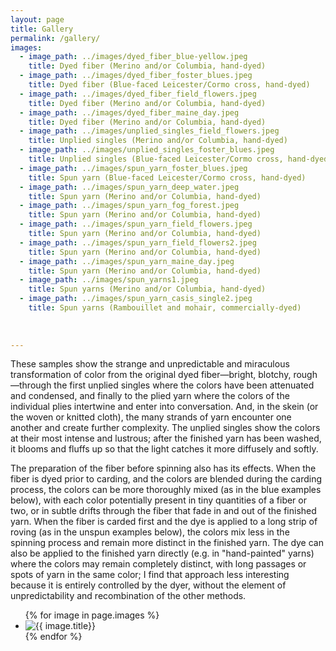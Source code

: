 ```yaml
---
layout: page
title: Gallery
permalink: /gallery/
images:
  - image_path: ../images/dyed_fiber_blue-yellow.jpeg
    title: Dyed fiber (Merino and/or Columbia, hand-dyed)
  - image_path: ../images/dyed_fiber_foster_blues.jpeg
    title: Dyed fiber (Blue-faced Leicester/Cormo cross, hand-dyed)
  - image_path: ../images/dyed_fiber_field_flowers.jpeg
    title: Dyed fiber (Merino and/or Columbia, hand-dyed)
  - image_path: ../images/dyed_fiber_maine_day.jpeg
    title: Dyed fiber (Merino and/or Columbia, hand-dyed)
  - image_path: ../images/unplied_singles_field_flowers.jpeg
    title: Unplied singles (Merino and/or Columbia, hand-dyed)
  - image_path: ../images/unplied_singles_foster_blues.jpeg
    title: Unplied singles (Blue-faced Leicester/Cormo cross, hand-dyed)
  - image_path: ../images/spun_yarn_foster_blues.jpeg
    title: Spun yarn (Blue-faced Leicester/Cormo cross, hand-dyed)
  - image_path: ../images/spun_yarn_deep_water.jpeg
    title: Spun yarn (Merino and/or Columbia, hand-dyed)
  - image_path: ../images/spun_yarn_fog_forest.jpeg
    title: Spun yarn (Merino and/or Columbia, hand-dyed)
  - image_path: ../images/spun_yarn_field_flowers.jpeg
    title: Spun yarn (Merino and/or Columbia, hand-dyed)
  - image_path: ../images/spun_yarn_field_flowers2.jpeg
    title: Spun yarn (Merino and/or Columbia, hand-dyed)
  - image_path: ../images/spun_yarn_maine_day.jpeg
    title: Spun yarn (Merino and/or Columbia, hand-dyed)
  - image_path: ../images/spun_yarns1.jpeg
    title: Spun yarns (Merino and/or Columbia, hand-dyed)
  - image_path: ../images/spun_yarn_casis_single2.jpeg
    title: Spun yarns (Rambouillet and mohair, commercially-dyed)
    
    
    
---
```


<p>These samples show the strange and unpredictable and miraculous transformation of color from the original dyed fiber—bright, blotchy, rough—through the first unplied singles where the colors have been attenuated and condensed, and finally to the plied yarn where the colors of the individual plies intertwine and enter into conversation. And, in the skein (or the woven or knitted cloth), the many strands of yarn encounter one another and create further complexity. The unplied singles show the colors at their most intense and lustrous; after the finished yarn has been washed, it blooms and fluffs up so that the light catches it more diffusely and softly.</p>

<p>The preparation of the fiber before spinning also has its effects. When the fiber is dyed prior to carding, and the colors are blended during the carding process, the colors can be more thoroughly mixed (as in the blue examples below), with each color potentially present in tiny quantities of a fiber or two, or in subtle drifts through the fiber that fade in and out of the finished yarn. When the fiber is carded first and the dye is applied to a long strip of roving (as in the unspun examples below), the colors mix less in the spinning process and remain more distinct in the finished yarn. The dye can also be applied to the finished yarn directly (e.g. in "hand-painted" yarns) where the colors may remain completely distinct, with long passages or spots of yarn in the same color; I find that approach less interesting because it is entirely controlled by the dyer, without the element of unpredictability and recombination of the other methods.</p>

<ul class="photo-gallery">
  {% for image in page.images %}
    <li><img src="{{ image.image_path }}" alt="{{ image.title}}" title="{{ image.title}}"/></li>
  {% endfor %}
</ul>

